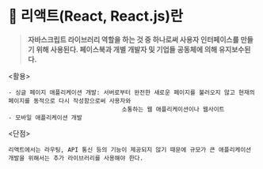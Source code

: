# 📢 리액트(React, React.js)란
> **자바스크립트 라이브러리 역할을 하는 것 중 하나로써 사용자 인터페이스를 만들기 위해 사용된다. 페이스북과 개별 개발자 및 기업들 공동체에 의해 유지보수된다.**

<활용>
```
- 싱글 페이지 애플리케이션 개발: 서버로부터 완전한 새로운 페이지를 불러오지 않고 현재의 페이지를 동적으로 다시 작성함으로써 사용자와 
                                소통하는 웹 애플리케이션이나 웹사이트
- 모바일 애플리케이션 개발
```

<단점>
```
리액트에서는 라우팅, API 통신 등의 기능이 제공되지 않기 때문에 규모가 큰 애플리케이션 개발을 위해서는 추가 라이브러리를 사용해야 한다.
```
